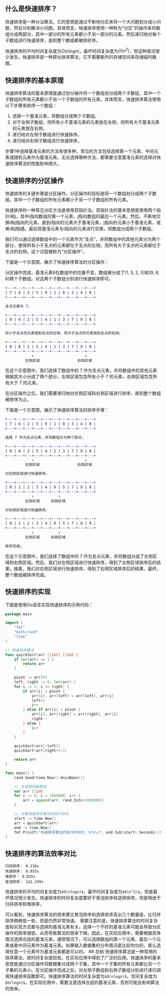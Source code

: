## 什么是快速排序？

快速排序是一种分治算法，它的思想是通过不断地分区来将一个大问题划分成小问题，然后分别解决小问题。具体而言，快速排序使用一种称为“分区”的操作来将数组分成两部分，其中一部分的所有元素都小于另一部分的元素。然后递归地对每个子数组进行快速排序，直到整个数组都被排好序。

快速排序的平均时间复杂度为$O(nlogn)$，最坏时间复杂度为$O(n^2)$，但这种情况很少发生。快速排序是一种原址排序算法，它不需要额外的存储空间来存储临时数据。

## 快速排序的基本原理

快速排序算法的基本原理是通过划分操作将一个数组划分成两个子数组，其中一个子数组的所有元素都小于另一个子数组的所有元素。具体而言，快速排序算法使用以下步骤来排序一个数组：

1. 选择一个基准元素，将数组分成两个子数组。
2. 对于左侧子数组，将所有小于基准元素的元素放在左侧，将所有大于基准元素的元素放在右侧。
3. 递归地对左侧子数组进行快速排序。
4. 递归地对右侧子数组进行快速排序。

步骤1中选择基准元素的方法有很多种，常见的方法包括选择第一个元素、中间元素或随机元素作为基准元素。无论选择哪种方法，都需要注意基准元素的选择对快速排序算法的性能影响很大。

## 快速排序的分区操作

快速排序的关键步骤是分区操作。分区操作的目标是将一个数组划分成两个子数组，其中一个子数组的所有元素都小于另一个子数组的所有元素。

快速排序的一种常见分区方法是使用双指针法。双指针法的基本思想是使用两个指针i和j，其中i指向数组的第一个元素，j指向数组的最后一个元素。然后，不断地交换i和j指向的元素，直到i指向的元素大于基准元素，j指向的元素小于基准元素，或者i和j相遇。最后将基准元素与i指向的元素进行交换，将数组分成两个子数组。



我们可以通过选择数组中的一个元素作为“支点”，并将数组中的其他元素分为两个部分，使得所有小于支点的元素都位于支点的左侧，而所有大于支点的元素都位于支点的右侧。这个过程被称为“分区操作”。

下面是一个示意图，展示了快速排序算法的分区操作：

分区操作完成，基准元素6在数组中的位置不变，数组被分成了[1, 3, 2, 5]和[9, 8, 6]两个子数组。对这两个子数组分别进行快速排序即可。

```diff
+---+---+---+---+---+---+---+---+---+---+
| 7 | 6 | 2 | 5 | 9 | 1 | 8 | 3 | 4 | 0 |
+---+---+---+---+---+---+---+---+---+---+

支点元素为 7。

+---+---+---+---+---+---+---+---+---+---+
| 0 | 6 | 2 | 5 | 4 | 1 | 3 | 7 | 9 | 8 |
+---+---+---+---+---+---+---+---+---+---+

将小于支点的元素放到支点的左侧，将大于支点的元素放到支点的右侧。

+---+---+---+---+---+---+---+---+---+---+
| 0 | 6 | 2 | 5 | 4 | 1 | 3 | 7 | 9 | 8 |
+---+---+---+---+---+---+---+---+---+---+
            ↑                       ↑
         左侧区域                 右侧区域

```

在这个示意图中，我们选择了数组中的 7 作为支点元素，并将数组中的其他元素根据其大小分成了两个部分，左侧区域包含所有小于 7 的元素，右侧区域包含所有大于 7 的元素。

在分区操作之后，我们需要递归地对左侧区域和右侧区域进行排序，直到整个数组被排序为止。

下面是一个示意图，展示了快速排序算法的排序步骤：

```diff
+---+---+---+---+---+---+---+---+---+---+
| 7 | 6 | 2 | 5 | 9 | 1 | 8 | 3 | 4 | 0 |
+---+---+---+---+---+---+---+---+---+---+

选择 7 作为支点元素，并将数组分为两个部分。

+---+---+---+---+---+---+---+---+---+---+
| 0 | 6 | 2 | 5 | 4 | 1 | 3 | 7 | 9 | 8 |
+---+---+---+---+---+---+---+---+---+---+
            ↑                       ↑
         左侧区域                 右侧区域

对左侧区域进行快速排序。

+---+---+---+---+---+---+---+---+---+---+
| 0 | 1 | 2 | 3 | 4 | 6 | 5 | 7 | 9 | 8 |
+---+---+---+---+---+---+---+---+---+---+
            ↑           ↑
         左侧区域     右侧区域

对右侧区域进行快速排序。

+---+---+---+---+---+---+---+---+---+---+
| 0 | 1 | 2 | 3 | 4 | 6 | 5 | 7 | 8 | 9 |
+---+---+---+---+---+---+---+---+---+---+
            ↑           ↑
         左侧区域     右侧区域

排序完成。

```

在这个示意图中，我们选择了数组中的 7 作为支点元素，并将数组分成了左侧区域和右侧区域。然后，我们对左侧区域进行快速排序，得到了左侧区域排序后的结果。接着，我们对右侧区域进行快速排序，得到了右侧区域排序后的结果。最终，整个数组被排序完成。

## 快速排序的实现

下面是使用Go语言实现快速排序的示例代码：

```go
package main

import (
    "fmt"
    "math/rand"
    "time"
)

// 快速排序算法
func quickSort(arr []int) []int {
    if len(arr) <= 1 {
        return arr
    }

    pivot := arr[0]
    left, right := 0, len(arr)-1
    for i := 1; i <= right; {
        if arr[i] < pivot {
            arr[i], arr[left] = arr[left], arr[i]
            left++
            i++
        } else if arr[i] > pivot {
            arr[i], arr[right] = arr[right], arr[i]
            right--
        } else {
            i++
        }
    }

    quickSort(arr[:left])
    quickSort(arr[right+1:])

    return arr
}

func main() {
    rand.Seed(time.Now().UnixNano())

    // 生成随机数数组
    var arr []int
    for i := 0; i < 1000000; i++ {
        arr = append(arr, rand.Intn(1000000))
    }

    // 计算快速排序算法的执行时间
    start := time.Now()
    arr = quickSort(arr)
    end := time.Now()
    fmt.Printf("快速排序算法的执行时间为：%fs\n", end.Sub(start).Seconds())
}
```



## 快速排序的算法效率对比

```
归并排序： 0.216s
快速排序： 0.035s
堆排序： 0.025s
冒泡排序： 142.249s
```



快速排序的平均时间复杂度为`$O(nlogn)$`，最坏时间复杂度为`$O(n^2)$`，但是最坏情况很少发生。快速排序的时间复杂度要好于冒泡排序和选择排序，但是稍逊于归并排序和堆排序。

可以看到，快速排序算法的效率要比冒泡排序和选择排序高出几个数量级，比归并排序稍微低一些，但是仍然非常快速。 需要注意的是，快速排序算法的时间复杂度和实现方式都与选择的基准元素有关。选择一个不好的基准元素可能会导致分区操作的效率很低，从而导致算法的效率下降。因此，在实际应用中，需要根据具体情况选择合适的基准元素。通常情况下，可以选择数组的第一个元素、最后一个元素或者中间元素作为基准元素。如果输入数据集的分布情况是比较均匀的，那么选择任意一个元素作为基准元素都是可以的。 ## 总结 快速排序算法是一种常用的排序算法，其时间复杂度较低，在实际应用中得到了广泛的应用。快速排序的基本思想是通过分区操作将数据集分成两个子集，其中一个子集的所有元素都比另一个子集的元素小。在分区操作完成之后，对左侧子数组和右侧子数组分别进行递归调用快速排序函数即可。快速排序算法的时间复杂度为`$O(nlogn)$`，空间复杂度为`$O(logn)$`。在实际应用中，需要注意选择合适的基准元素，否则可能会影响算法的效率。